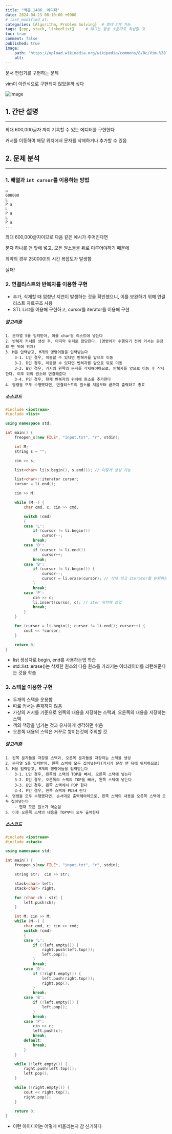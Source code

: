 ```yaml
---
title: "백준 1406. 에디터"
date: 2024-04-23 08:10:00 +0900
# last_modified_at: 
categories: [Algorithm, Problem Solving]  # 최대 2개 가능
tags: [cpp, stack, linkedlist]     # 태그는 항상 소문자로 작성할 것
toc: true
comment: false
published: true
image:
    path: "https://upload.wikimedia.org/wikipedia/commons/8/8c/Vim-%28logiciel%29-console.png"
    alt: 
---
```


문서 편집기를 구현하는 문제

vim이 이런식으로 구현되지 않았을까 싶다

![image](https://github.com/jinhg0214/jinhg0214.github.io/assets/70011316/7fe1ed44-f9b6-4f27-b039-a4798cc52d21)


## 1. 간단 설명
---
최대 600,000글자 까지 기록할 수 있는 에디터를 구현한다

커서를 이동하여 해당 위치에서 문자를 삭제하거나 추가할 수 있음

## 2. 문제 분석
---
### 1. 배열과 `int cursor`를 이용하는 방법

```
a
600000
L 
P a
L
P a
L 
P a
...
``` 
최대 600,000글자이므로 다음 같은 예시가 주어진다면

문자 하나를 맨 앞에 넣고, 모든 원소들을 뒤로 미루어야하기 때문에

최악의 경우 250000!의 시간 복잡도가 발생함

실패!

### 2. 연결리스트와 반복자를 이용한 구현
- 추가, 삭제할 때 엄청난 지연이 발생하는 것을 확인했으니, 이를 보완하기 위해 연결리스트 자료구조 사용
- STL List를 이용해 구현하고, cursor를 iterator를 이용해 구현

##### 알고리즘
```
1. 문자열 S를 입력받아, 이를 char형 리스트에 넣는다
2. 반복자 커서를 생성 후, 마지막 위치로 할당한다. (명령어가 수행되기 전에 커서는 문장의 맨 뒤에 위치)
3. M을 입력받고, M개의 명령어들을 입력받는다
	3-1. L인 경우, 이동할 수 있다면 반복자를 앞으로 이동
	3-2. D인 경우, 이동할 수 있다면 반복자를 앞으로 뒤로 이동
	3-3. B인 경우, 커서의 왼쪽의 문자를 삭제해야하므로, 반복자를 앞으로 이동 후 삭제한다. 이후 뒤의 원소와 연결해준다
	3-4. P인 경우, 현재 반복자의 위치에 원소를 추가한다
4. 명령을 모두 수행했다면, 연결리스트의 원소를 처음부터 끝까지 출력하고 종료
```

##### 소스코드

```cpp
#include <iostream>
#include <list>

using namespace std;

int main() {
	freopen_s(new FILE*, "input.txt", "r", stdin);

	int M;
	string s = "";

	cin >> s;

	list<char> li(s.begin(), s.end()); // 이렇게 생성 가능

	list<char>::iterator cursor;
	cursor = li.end();

	cin >> M;

	while (M--) {
		char cmd, c; cin >> cmd;

		switch (cmd)
		{
		case 'L':
			if (cursor != li.begin())
				cursor--;
			break;
		case 'D':
			if (cursor != li.end())
				cursor++;
			break;
		case 'B':
			if (cursor != li.begin()) {
				cursor--;
				cursor = li.erase(cursor); // 삭제 하고 iterator를 반환하는듯함
			}
			break;
		case 'P':
			cin >> c;
			li.insert(cursor, c); // iter 위치에 삽입
			break;
		}
	}

	for (cursor = li.begin(); cursor != li.end(); cursor++) {
		cout << *cursor;
	}

	return 0;
}
```
- list 생성자로 begin, end를 사용하는법 학습
- std::list::erase()는 삭제한 원소의 다음 원소를 가리키는 이터레이터를 리턴해준다는 것을 학습

### 3. 스택을 이용한 구현

- 두개의 스택을 운용함
- 따로 커서는 존재하지 않음
- 가상의 커서를 기준으로 왼쪽의 내용을 저장하는 스택과, 오른쪽의 내용을 저장하는 스택
- 책의 책장을 넘기는 것과 유사하게 생각하면 쉬움
- 오른쪽 내용의 스택은 거꾸로 쌓이는것에 주의할 것

##### 알고리즘

```
1. 왼쪽 문자들을 저장할 스택과, 오른쪽 문자들을 저장하는 스택을 생성
2. 문자열 S를 입력받아, 왼쪽 스택에 모두 집어넣는다(커서가 문장 맨 뒤에 위치하므로)
3. M을 입력받고, M개의 명령어들을 입력받는다
	3-1. L인 경우, 왼쪽의 스택의 TOP을 빼서, 오른쪽 스택에 넣는다
	3-2. D인 경우, 오른쪽의 스택의 TOP을 빼서, 왼쪽 스택에 넣는다
	3-3. B인 경우, 왼쪽 스택에서 POP 한다 
	3-4. P인 경우, 왼쪽 스택에 PUSH 한다
4. 명령을 모두 수행했다면, 순서대로 출력해야하므로, 왼쪽 스택의 내용을 오른쪽 스택에 모두 집어넣는다
	- 현재 모든 원소가 역순임
5. 이후 오른쪽 스택의 내용을 TOP부터 모두 출력한다

```

##### 소스코드
```cpp
#include <iostream>
#include <stack>

using namespace std;

int main() {
	freopen_s(new FILE*, "input.txt", "r", stdin);

	string str;  cin >> str;

	stack<char> left;
	stack<char> right;

	for (char ch : str) {
		left.push(ch);
	}

	int M; cin >> M;
	while (M--) {
		char cmd, c; cin >> cmd;
		switch (cmd)
		{
		case 'L':
			if (!left.empty()) {
				right.push(left.top());
				left.pop();
			}
			break;
		case 'D':
			if (!right.empty()) {
				left.push(right.top());
				right.pop();
			}
			break;
		case 'B':
			if (!left.empty()) {
				left.pop();
			}
			break;
		case 'P':
			cin >> c;
			left.push(c);
			break;
		default:
			break;
		}
	}

	while (!left.empty()) {
		right.push(left.top());
		left.pop();
	}

	while (!right.empty()) {
		cout << right.top();
		right.pop();
	}

	return 0;
}
```
- 이런 아이디어는 어떻게 떠올리는지 참 신기하다